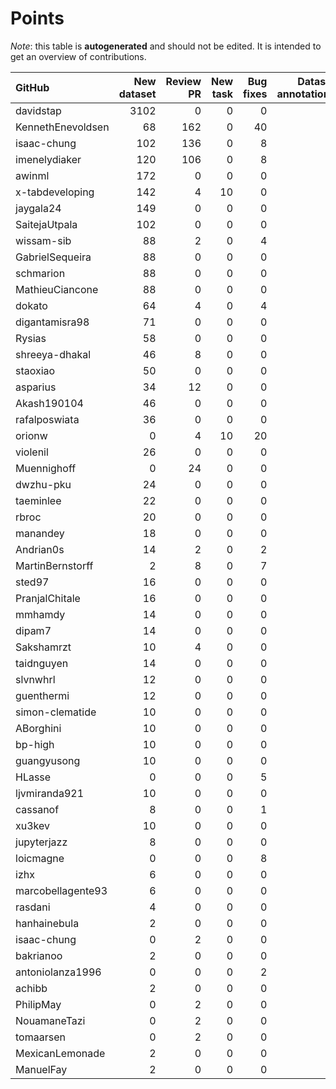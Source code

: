 # Points

_Note_: this table is **autogenerated** and should not be edited. It is intended to get an overview of contributions.

 | GitHub            |   New dataset |   Review PR |   New task |   Bug fixes |   Dataset annotations |   Coordination |   Running Models |   Total |
|:------------------|--------------:|------------:|-----------:|------------:|----------------------:|---------------:|-----------------:|--------:|
| davidstap         |          3102 |           0 |          0 |           0 |                     0 |              0 |                0 |    3102 |
| KennethEnevoldsen |            68 |         162 |          0 |          40 |                     9 |             11 |                0 |     290 |
| isaac-chung       |           102 |         136 |          0 |           8 |                     0 |              4 |                0 |     250 |
| imenelydiaker     |           120 |         106 |          0 |           8 |                     0 |              0 |                0 |     234 |
| awinml            |           172 |           0 |          0 |           0 |                     0 |              0 |                0 |     172 |
| x-tabdeveloping   |           142 |           4 |         10 |           0 |                     0 |              1 |                0 |     157 |
| jaygala24         |           149 |           0 |          0 |           0 |                     0 |              0 |                0 |     149 |
| SaitejaUtpala     |           102 |           0 |          0 |           0 |                     0 |              0 |                0 |     102 |
| wissam-sib        |            88 |           2 |          0 |           4 |                     0 |              0 |                0 |      94 |
| GabrielSequeira   |            88 |           0 |          0 |           0 |                     0 |              0 |                0 |      88 |
| schmarion         |            88 |           0 |          0 |           0 |                     0 |              0 |                0 |      88 |
| MathieuCiancone   |            88 |           0 |          0 |           0 |                     0 |              0 |                0 |      88 |
| dokato            |            64 |           4 |          0 |           4 |                     0 |              0 |                0 |      72 |
| digantamisra98    |            71 |           0 |          0 |           0 |                     0 |              0 |                0 |      71 |
| Rysias            |            58 |           0 |          0 |           0 |                     0 |              0 |                0 |      58 |
| shreeya-dhakal    |            46 |           8 |          0 |           0 |                     0 |              0 |                0 |      54 |
| staoxiao          |            50 |           0 |          0 |           0 |                     0 |              0 |                0 |      50 |
| asparius          |            34 |          12 |          0 |           0 |                     0 |              0 |                0 |      46 |
| Akash190104       |            46 |           0 |          0 |           0 |                     0 |              0 |                0 |      46 |
| rafalposwiata     |            36 |           0 |          0 |           0 |                     0 |              0 |                0 |      36 |
| orionw            |             0 |           4 |         10 |          20 |                     0 |              0 |                0 |      34 |
| violenil          |            26 |           0 |          0 |           0 |                     0 |              0 |                0 |      26 |
| Muennighoff       |             0 |          24 |          0 |           0 |                     0 |              0 |                0 |      24 |
| dwzhu-pku         |            24 |           0 |          0 |           0 |                     0 |              0 |                0 |      24 |
| taeminlee         |            22 |           0 |          0 |           0 |                     0 |              0 |                0 |      22 |
| rbroc             |            20 |           0 |          0 |           0 |                     0 |              0 |                0 |      20 |
| manandey          |            18 |           0 |          0 |           0 |                     0 |              0 |                0 |      18 |
| Andrian0s         |            14 |           2 |          0 |           2 |                     0 |              0 |                0 |      18 |
| MartinBernstorff  |             2 |           8 |          0 |           7 |                     0 |              0 |                0 |      17 |
| sted97            |            16 |           0 |          0 |           0 |                     0 |              0 |                0 |      16 |
| PranjalChitale    |            16 |           0 |          0 |           0 |                     0 |              0 |                0 |      16 |
| mmhamdy           |            14 |           0 |          0 |           0 |                     0 |              0 |                0 |      14 |
| dipam7            |            14 |           0 |          0 |           0 |                     0 |              0 |                0 |      14 |
| Sakshamrzt        |            10 |           4 |          0 |           0 |                     0 |              0 |                0 |      14 |
| taidnguyen        |            14 |           0 |          0 |           0 |                     0 |              0 |                0 |      14 |
| slvnwhrl          |            12 |           0 |          0 |           0 |                     0 |              0 |                0 |      12 |
| guenthermi        |            12 |           0 |          0 |           0 |                     0 |              0 |                0 |      12 |
| simon-clematide   |            10 |           0 |          0 |           0 |                     0 |              0 |                0 |      10 |
| ABorghini         |            10 |           0 |          0 |           0 |                     0 |              0 |                0 |      10 |
| bp-high           |            10 |           0 |          0 |           0 |                     0 |              0 |                0 |      10 |
| guangyusong       |            10 |           0 |          0 |           0 |                     0 |              0 |                0 |      10 |
| HLasse            |             0 |           0 |          0 |           5 |                     5 |              0 |                0 |      10 |
| ljvmiranda921     |            10 |           0 |          0 |           0 |                     0 |              0 |                0 |      10 |
| cassanof          |             8 |           0 |          0 |           1 |                     0 |              0 |                1 |      10 |
| xu3kev            |            10 |           0 |          0 |           0 |                     0 |              0 |                0 |      10 |
| jupyterjazz       |             8 |           0 |          0 |           0 |                     0 |              0 |                0 |       8 |
| loicmagne         |             0 |           0 |          0 |           8 |                     0 |              0 |                0 |       8 |
| izhx              |             6 |           0 |          0 |           0 |                     0 |              0 |                0 |       6 |
| marcobellagente93 |             6 |           0 |          0 |           0 |                     0 |              0 |                0 |       6 |
| rasdani           |             4 |           0 |          0 |           0 |                     0 |              0 |                0 |       4 |
| hanhainebula      |             2 |           0 |          0 |           0 |                     0 |              0 |                0 |       2 |
| isaac-chung       |             0 |           2 |          0 |           0 |                     0 |              0 |                0 |       2 |
| bakrianoo         |             2 |           0 |          0 |           0 |                     0 |              0 |                0 |       2 |
| antoniolanza1996  |             0 |           0 |          0 |           2 |                     0 |              0 |                0 |       2 |
| achibb            |             2 |           0 |          0 |           0 |                     0 |              0 |                0 |       2 |
| PhilipMay         |             0 |           2 |          0 |           0 |                     0 |              0 |                0 |       2 |
| NouamaneTazi      |             0 |           2 |          0 |           0 |                     0 |              0 |                0 |       2 |
| tomaarsen         |             0 |           2 |          0 |           0 |                     0 |              0 |                0 |       2 |
| MexicanLemonade   |             2 |           0 |          0 |           0 |                     0 |              0 |                0 |       2 |
| ManuelFay         |             2 |           0 |          0 |           0 |                     0 |              0 |                0 |       2 |